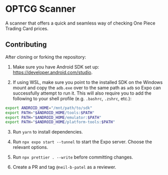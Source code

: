 # OPTCG Scanner

A scanner that offers a quick and seamless way of checking One Piece Trading Card prices.

## Contributing

After cloning or forking the repository:

1. Make sure you have Android SDK set up: https://developer.android.com/studio.

2. If using WSL, make sure you point to the installed SDK on the Windows mount and copy the `adb.exe` over to the same path as `adb` so Expo can successfully attempt to run it. This will also require you to add the following to your shell profile (e.g. `.bashrc`, `.zshrc`, etc.):

```bash
export ANDROID_HOME="/mnt/path/to/sdk"
export PATH="$ANDROID_HOME/tools:$PATH"
export PATH="$ANDROID_HOME/emulator:$PATH"
export PATH="$ANDROID_HOME/platform-tools:$PATH"
```

3. Run `yarn` to install dependencies.

4. Run `npx expo start --tunnel` to start the Expo server. Choose the relevant options.

5. Run `npx prettier . --write` before committing changes.

6. Create a PR and tag `@neil-b-patel` as a reviewer.
